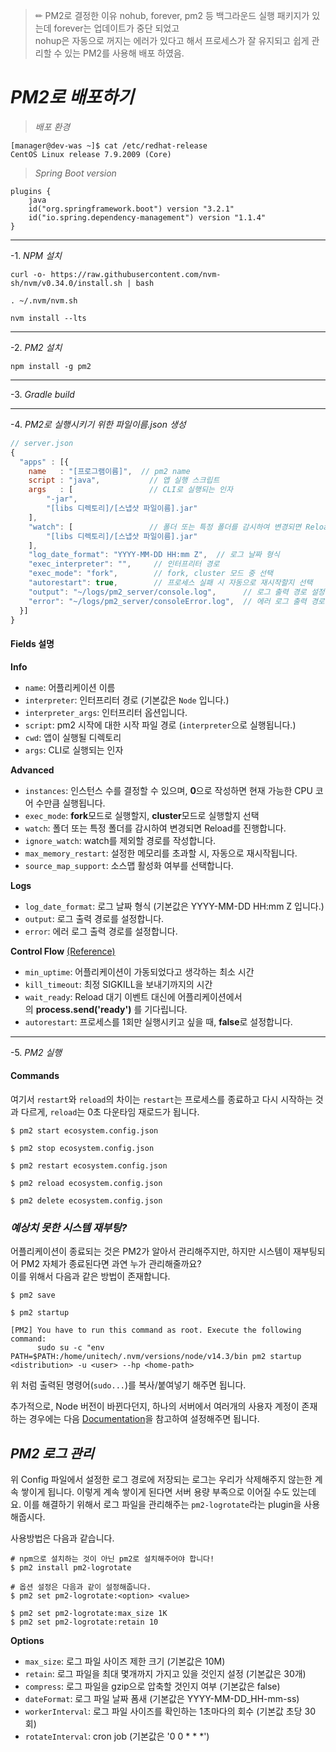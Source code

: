 > ✏ PM2로 결정한 이유
>  nohub, forever, pm2 등 백그라운드 실행 패키지가 있는데 forever는 업데이트가 중단 되었고<br>
>  nohup은 자동으로 꺼지는 에러가 있다고 해서 프로세스가 잘 유지되고 쉽게 관리할 수 있는 PM2를 사용해 배포 하였음.
# _PM2로 배포하기_

> _배포 환경_
```
[manager@dev-was ~]$ cat /etc/redhat-release
CentOS Linux release 7.9.2009 (Core)
```

> _Spring Boot version_
```
plugins {  
    java  
    id("org.springframework.boot") version "3.2.1"  
    id("io.spring.dependency-management") version "1.1.4"  
}
```

***
-1. _NPM 설치_
```null
curl -o- https://raw.githubusercontent.com/nvm-sh/nvm/v0.34.0/install.sh | bash

. ~/.nvm/nvm.sh

nvm install --lts
```

***
-2. _PM2 설치_
```null
npm install -g pm2
```

***
-3. _Gradle build_

***
-4. _PM2로 실행시키기 위한 파일이름.json 생성_
```javascript
// server.json
{
  "apps" : [{
	name   : "[프로그램이름]",  // pm2 name
	script : "java",           // 앱 실행 스크립트
	args   : [                 // CLI로 실행되는 인자
		"-jar",
		"[libs 디렉토리]/[스냅샷 파일이름].jar"
	],
	"watch": [                 // 폴더 또는 특정 폴더를 감시하여 변경되면 Reload를 진행
		"[libs 디렉토리]/[스냅샷 파일이름].jar"
	],
	"log_date_format": "YYYY-MM-DD HH:mm Z",  // 로그 날짜 형식
	"exec_interpreter": "",     // 인터프리터 경로
	"exec_mode": "fork",        // fork, cluster 모드 중 선택
	"autorestart": true,        // 프로세스 실패 시 자동으로 재시작할지 선택
	"output": "~/logs/pm2_server/console.log",      // 로그 출력 경로 설정
	"error": "~/logs/pm2_server/consoleError.log",  // 에러 로그 출력 경로 설정
  }]
}
```
#### Fields 설명

**Info**
- `name`: 어플리케이션 이름
- `interpreter`: 인터프리터 경로 (기본값은 `Node` 입니다.)
- `interpreter_args`: 인터프리터 옵션입니다.
- `script`: pm2 시작에 대한 시작 파일 경로 (`interpreter`으로 실행됩니다.)
- `cwd`: 앱이 실행될 디렉토리
- `args`: CLI로 실행되는 인자

**Advanced**
- `instances`: 인스턴스 수를 결정할 수 있으며, **0**으로 작성하면 현재 가능한 CPU 코어 수만큼 실행됩니다.
- `exec_mode`: **fork**모드로 실행할지, **cluster**모드로 실행할지 선택
- `watch`: 폴더 또는 특정 폴더를 감시하여 변경되면 Reload를 진행합니다.
- `ignore_watch`: watch를 제외할 경로를 작성합니다.
- `max_memory_restart`: 설정한 메모리를 초과할 시, 자동으로 재시작됩니다.
- `source_map_support`: 소스맵 활성화 여부를 선택합니다.

**Logs**
- `log_date_format`: 로그 날짜 형식 (기본값은 YYYY-MM-DD HH:mm Z 입니다.)
- `output`: 로그 출력 경로를 설정합니다.
- `error`: 에러 로그 출력 경로를 설정합니다.

**Control Flow** [(Reference)](https://pm2.keymetrics.io/docs/usage/signals-clean-restart/#cleaning-states-and-jobs)
- `min_uptime`: 어플리케이션이 가동되었다고 생각하는 최소 시간
- `kill_timeout`: 최정 SIGKILL을 보내기까지의 시간
- `wait_ready`: Reload 대기 이벤트 대신에 어플리케이션에서의 **process.send('ready')** 를 기다립니다.
- `autorestart`: 프로세스를 1회만 실행시키고 싶을 때, **false**로 설정합니다.

***
-5. _PM2 실행_
#### Commands

여기서 `restart`와 `reload`의 차이는 `restart`는 프로세스를 종료하고 다시 시작하는 것과 다르게, `reload`는 0초 다운타임 재로드가 됩니다.

```shell
$ pm2 start ecosystem.config.json

$ pm2 stop ecosystem.config.json

$ pm2 restart ecosystem.config.json

$ pm2 reload ecosystem.config.json

$ pm2 delete ecosystem.config.json
```

### _예상치 못한 시스템 재부팅?_

어플리케이션이 종료되는 것은 PM2가 알아서 관리해주지만, 하지만 시스템이 재부팅되어 PM2 자체가 종료된다면 과연 누가 관리해줄까요?  
이를 위해서 다음과 같은 방법이 존재합니다.

```shell
$ pm2 save

$ pm2 startup

[PM2] You have to run this command as root. Execute the following command:
      sudo su -c "env PATH=$PATH:/home/unitech/.nvm/versions/node/v14.3/bin pm2 startup <distribution> -u <user> --hp <home-path>
```

위 처럼 출력된 명령어(`sudo...`)를 복사/붙여넣기 해주면 됩니다.

추가적으로, Node 버전이 바뀐다던지, 하나의 서버에서 여러개의 사용자 계정이 존재하는 경우에는 다음 [Documentation](https://pm2.keymetrics.io/docs/usage/startup/)을 참고하여 설정해주면 됩니다.

## _PM2 로그 관리_

위 Config 파일에서 설정한 로그 경로에 저장되는 로그는 우리가 삭제해주지 않는한 계속 쌓이게 됩니다. 이렇게 계속 쌓이게 된다면 서버 용량 부족으로 이어질 수도 있는데요. 이를 해결하기 위해서 로그 파일을 관리해주는 `pm2-logrotate`라는 plugin을 사용해줍시다.

사용방법은 다음과 같습니다.

```shell
# npm으로 설치하는 것이 아닌 pm2로 설치해주어야 합니다!
$ pm2 install pm2-logrotate

# 옵션 설정은 다음과 같이 설정해줍니다.
$ pm2 set pm2-logrotate:<option> <value>

$ pm2 set pm2-logrotate:max_size 1K
$ pm2 set pm2-logrotate:retain 10
```

**Options**

- `max_size`: 로그 파일 사이즈 제한 크기 (기본값은 10M)
- `retain`: 로그 파일을 최대 몇개까지 가지고 있을 것인지 설정 (기본값은 30개)
- `compress`: 로그 파일을 gzip으로 압축할 것인지 여부 (기본값은 false)
- `dateFormat`: 로그 파일 날짜 폼새 (기본값은 YYYY-MM-DD_HH-mm-ss)
- `workerInterval`: 로그 파일 사이즈를 확인하는 1초마다의 회수 (기본값 초당 30회)
- `rotateInterval`: cron job (기본값은 '0 0 * * *')
